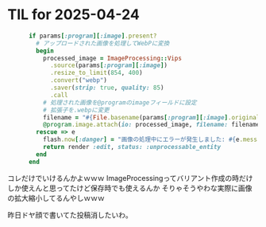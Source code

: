 # TIL for 2025-04-24
```ruby
      if params[:program][:image].present?
        # アップロードされた画像を処理してWebPに変換
        begin
          processed_image = ImageProcessing::Vips
            .source(params[:program][:image])
            .resize_to_limit(854, 400)
            .convert("webp")
            .saver(strip: true, quality: 85)
            .call
          # 処理された画像を@programのimageフィールドに設定
          # 拡張子を.webpに変更
          filename = "#{File.basename(params[:program][:image].original_filename, '.*')}.webp"
          @program.image.attach(io: processed_image, filename: filename, content_type: "image/webp")
        rescue => e
          flash.now[:danger] = "画像の処理中にエラーが発生しました: #{e.message}"
          return render :edit, status: :unprocessable_entity
        end
      end
```
コレだけでいけるんかよｗｗｗ
ImageProcessingってバリアント作成の時だけしか使えんと思ってたけど保存時でも使えるんか
そりゃそうやわな実際に画像の拡大縮小してるんやしｗｗｗ
 
昨日ドヤ顔で書いてた投稿消したいわ。

